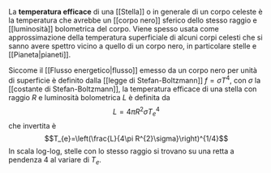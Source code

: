 La **temperatura efficace** di una [[Stella]] o in generale di un corpo celeste è la temperatura che avrebbe un [[corpo nero]] sferico dello stesso raggio e [[luminosità]] bolometrica del corpo. Viene spesso usata come approssimazione della temperatura superficiale di alcuni corpi celesti che si sanno avere spettro vicino a quello di un corpo nero, in particolare stelle e [[Pianeta|pianeti]].

Siccome il [[Flusso energetico|flusso]] emesso da un corpo nero per unità di superficie è definito dalla [[legge di Stefan-Boltzmann]] $f=\sigma T^{4}$, con $\sigma$ la [[costante di Stefan-Boltzmann]], la temperatura efficace di una stella con raggio $R$ e luminosità bolometrica $L$ è definita da
$$L=4\pi R^{2}\sigma T^{4}_{e}$$
che invertita è
$$T_{e}=\left(\frac{L}{4\pi R^{2}\sigma}\right)^{1/4}$$
In scala log-log, stelle con lo stesso raggio si trovano su una retta a pendenza 4 al variare di $T_{e}$.